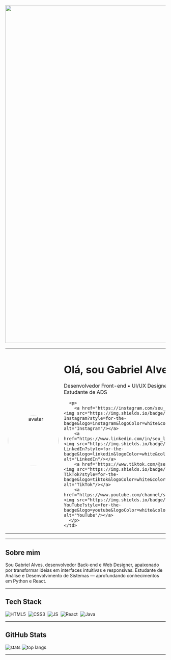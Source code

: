 <p align="center">
  <img src=["../bieldev22/Git/banner.png]" alt="Banner" width="1060"/>
</p>

<table>
  <tr>
    <td width="180" align="center">
      <img src="https://raw.githubusercontent.com/SEUUSER/SEUUSER/main/assets/avatar.png" alt="avatar" width="160" style="border-radius:50%"/>
    </td>
    <td>
      <h1>Olá, sou Gabriel Alves!</h1>
      <p>Desenvolvedor Front-end • UI/UX Designer • Estudante de ADS</p>

      <p>
        <a href="https://instagram.com/seu_insta"><img src="https://img.shields.io/badge/Instagram-Instagram?style=for-the-badge&logo=instagram&logoColor=white&color=E4405F" alt="Instagram"/></a>
        <a href="https://www.linkedin.com/in/seu_linkedin/"><img src="https://img.shields.io/badge/LinkedIn-LinkedIn?style=for-the-badge&logo=linkedin&logoColor=white&color=0A66C2" alt="LinkedIn"/></a>
        <a href="https://www.tiktok.com/@seu_tiktok"><img src="https://img.shields.io/badge/TikTok-TikTok?style=for-the-badge&logo=tiktok&logoColor=white&color=000000" alt="TikTok"/></a>
        <a href="https://www.youtube.com/channel/seu_canal"><img src="https://img.shields.io/badge/YouTube-YouTube?style=for-the-badge&logo=youtube&logoColor=white&color=FF0000" alt="YouTube"/></a>
      </p>
    </td>
  </tr>
</table>

---

## Sobre mim
Sou Gabriel Alves, desenvolvedor Back-end e Web Designer, apaixonado por transformar ideias em interfaces intuitivas e responsivas. Estudante de Análise e Desenvolvimento de Sistemas — aprofundando conhecimentos em Python e React.

---

## Tech Stack
<p>
  <img src="https://img.shields.io/badge/HTML5-E34F26?style=flat-square&logo=html5&logoColor=white" alt="HTML5" />&nbsp;
  <img src="https://img.shields.io/badge/CSS3-1572B6?style=flat-square&logo=css3&logoColor=white" alt="CSS3" />&nbsp;
  <img src="https://img.shields.io/badge/JavaScript-F7DF1E?style=flat-square&logo=javascript&logoColor=black" alt="JS" />&nbsp;
  <img src="https://img.shields.io/badge/React-61DAFB?style=flat-square&logo=react&logoColor=black" alt="React" />&nbsp;
  <img src="https://img.shields.io/badge/Java-007396?style=flat-square&logo=java&logoColor=white" alt="Java" />
</p>

---

## GitHub Stats
<p align="left">
  <img src="https://github-readme-stats.vercel.app/api?username=SEUUSER&show_icons=true&theme=dark" alt="stats" />
  <!-- opcional: languages card -->
  <img src="https://github-readme-stats.vercel.app/api/top-langs/?username=SEUUSER&layout=compact&theme=dark" alt="top langs" />
</p>

---
